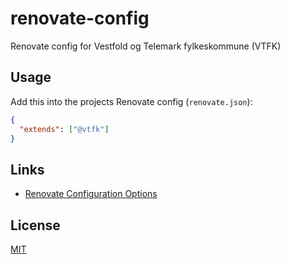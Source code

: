 # renovate-config

Renovate config for Vestfold og Telemark fylkeskommune (VTFK)

## Usage

Add this into the projects Renovate config (`renovate.json`):

```json
{
  "extends": ["@vtfk"]
}
```

## Links

- [Renovate Configuration Options](https://renovatebot.com/docs/configuration-options/)

## License

[MIT](https://github.com/vtfk/configs/tree/master/LICENSE)

